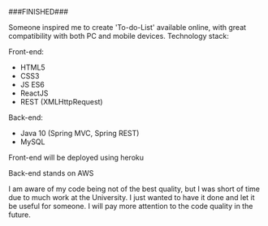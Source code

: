 ###FINISHED###

Someone inspired me to create 'To-do-List' available online, with great compatibility with both PC and mobile devices.
Technology stack:

Front-end:
- HTML5
- CSS3
- JS ES6
- ReactJS
- REST (XMLHttpRequest)

Back-end:
- Java 10 (Spring MVC, Spring REST)
- MySQL

Front-end will be deployed using heroku

Back-end stands on AWS

I am aware of my code being not of the best quality, but I was short of time due to much work at the University.
I just wanted to have it done and let it be useful for someone. I will pay more attention to the code quality in the future.